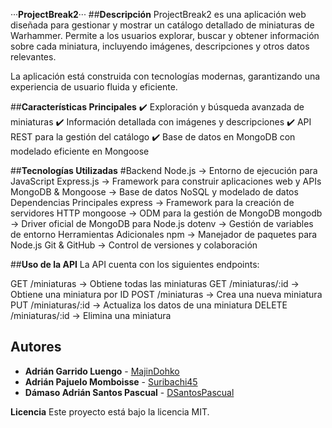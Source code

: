 ···**ProjectBreak2**···
##**Descripción**
ProjectBreak2 es una aplicación web diseñada para gestionar y mostrar un catálogo detallado de miniaturas de Warhammer. Permite a los usuarios explorar, buscar y obtener información sobre cada miniatura, incluyendo imágenes, descripciones y otros datos relevantes.

La aplicación está construida con tecnologías modernas, garantizando una experiencia de usuario fluida y eficiente.

##**Características Principales**
✔️ Exploración y búsqueda avanzada de miniaturas
✔️ Información detallada con imágenes y descripciones
✔️ API REST para la gestión del catálogo
✔️ Base de datos en MongoDB con modelado eficiente en Mongoose

##**Tecnologías Utilizadas**
#Backend
Node.js → Entorno de ejecución para JavaScript
Express.js → Framework para construir aplicaciones web y APIs
MongoDB & Mongoose → Base de datos NoSQL y modelado de datos
Dependencias Principales
express → Framework para la creación de servidores HTTP
mongoose → ODM para la gestión de MongoDB
mongodb → Driver oficial de MongoDB para Node.js
dotenv → Gestión de variables de entorno
Herramientas Adicionales
npm → Manejador de paquetes para Node.js
Git & GitHub → Control de versiones y colaboración

##**Uso de la API**
La API cuenta con los siguientes endpoints:

GET /miniaturas → Obtiene todas las miniaturas
GET /miniaturas/:id → Obtiene una miniatura por ID
POST /miniaturas → Crea una nueva miniatura
PUT /miniaturas/:id → Actualiza los datos de una miniatura
DELETE /miniaturas/:id → Elimina una miniatura

## Autores
- **Adrián Garrido Luengo** - [MajinDohko](https://github.com/MajinDohko)
- **Adrián Pajuelo Momboisse** - [Suribachi45](https://github.com/Suribachi45)
- **Dámaso Adrián Santos Pascual** - [DSantosPascual](https://github.com/DSantosPascual)

**Licencia**
Este proyecto está bajo la licencia MIT.